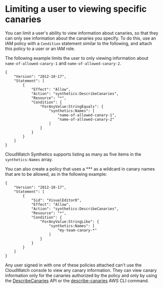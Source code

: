 # Limiting a user to viewing specific canaries<a name="CloudWatch_Synthetics_Canaries_Restricted"></a>

You can limit a user's ability to view information about canaries, so that they can only see information about the canaries you specify\. To do this, use an IAM policy with a `Condition` statement similar to the following, and attach this policy to a user or an IAM role\.

The following example limits the user to only viewing information about `name-of-allowed-canary-1` and `name-of-allowed-canary-2`\. 

```
{
    "Version": "2012-10-17",
    "Statement": [
        {
            "Effect": "Allow",
            "Action": "synthetics:DescribeCanaries",
            "Resource": "*",
            "Condition": {
                "ForAnyValue:StringEquals": {
                    "synthetics:Names": [
                        "name-of-allowed-canary-1",
                        "name-of-allowed-canary-2"
                    ]
                }
            }
        }
    ]
}
```

CloudWatch Synthetics supports listing as many as five items in the `synthetics:Names` array\.

You can also create a policy that uses a \*** as a wildcard in canary names that are to be allowed, as in the following example:

```
{
    "Version": "2012-10-17",
    "Statement": [
        {
            "Sid": "VisualEditor0",
            "Effect": "Allow",
            "Action": "synthetics:DescribeCanaries",
            "Resource": "*",
            "Condition": {
                "ForAnyValue:StringLike": {
                    "synthetics:Names": [
                        "my-team-canary-*"
                    ]
                }
            }
        }
    ]
}
```

Any user signed in with one of these policies attached can't use the CloudWatch console to view any canary information\. They can view canary information only for the canaries authorized by the policy and only by using the [DescribeCanaries](https://docs.aws.amazon.com/AmazonSynthetics/latest/APIReference/API_DescribeCanaries.html) API or the [describe\-canaries](https://docs.aws.amazon.com/cli/latest/reference/synthetics/describe-canaries.html) AWS CLI command\.